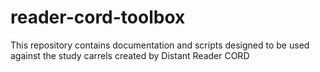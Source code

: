 # reader-cord-toolbox
This repository contains documentation and scripts designed to be used against the study carrels created by Distant Reader CORD
